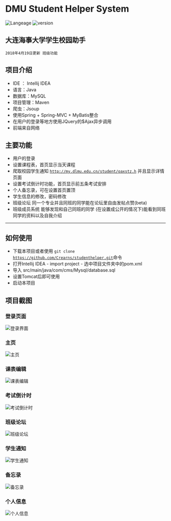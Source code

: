 # DMU Student Helper System


![Langeage](https://img.shields.io/badge/Langeuage-Java-yellow.svg)   ![version](https://img.shields.io/badge/Version-2.0-blue.svg)

## 大连海事大学学生校园助手

<code>2018年4月19日更新 班级功能</code>

## 项目介绍
* IDE ： Intellij IDEA
* 语言：Java
* 数据库：MySQL
* 项目管理：Maven
* 爬虫：Jsoup
* 使用Spring + Spring-MVC + MyBatis整合
* 在用户的登录等地方使用JQuery的$Ajax异步调用
* 前端来自网络


## 主要功能
* 用户的登录
* 设置课程表，首页显示当天课程
* 爬取校园学生通知 <code>http://my.dlmu.edu.cn/student/oaxstz.h</code> 并且显示详情页面
* 设置考试倒计时功能，首页显示前五条考试安排
* 个人备忘录，可在设置首页置顶
* 学生信息的修改，密码修改
* 班级论坛 同一个专业并且同班的同学能在论坛里自由发帖点赞(beta)
* 班级成员系统 能够发现和自己同班的同学 (在设置成公开的情况下)能看到同班同学的资料以及自我介绍

---
## 如何使用
* 下载本项目或者使用 <code>git clone https://github.com/Crearns/studenthelper.git</code>命令
* 打开Intellij IDEA - import project - 选中项目文件夹中的pom.xml
* 导入 src/main/java/com/cms/Mysql/database.sql
* 设置Tomcat后即可使用
* 启动本项目

 ## 项目截图


 ### 登录页面

 ![登录界面](https://i.loli.net/2018/07/18/5b4efb0f8ac8c.png)

 ### 主页

 ![主页](https://i.loli.net/2018/07/18/5b4efb0e1a2a3.png)

 ### 课表编辑

 ![课表编辑](https://i.loli.net/2018/07/18/5b4efb0e15f69.png)

 ### 考试倒计时
 
 ![考试倒计时](https://i.loli.net/2018/07/18/5b4efb0e1400c.png)
 
 ### 班级论坛

 ![班级论坛](https://i.loli.net/2018/07/18/5b4efb0e15e49.png)

 ### 学生通知

 ![学生通知](https://i.loli.net/2018/07/18/5b4efb0e1d188.png)

 ### 备忘录
 
 ![备忘录](https://i.loli.net/2018/07/18/5b4efb0e1219f.png)

 ### 个人信息

 ![个人信息](https://i.loli.net/2018/07/18/5b4efb0e166d2.png)


